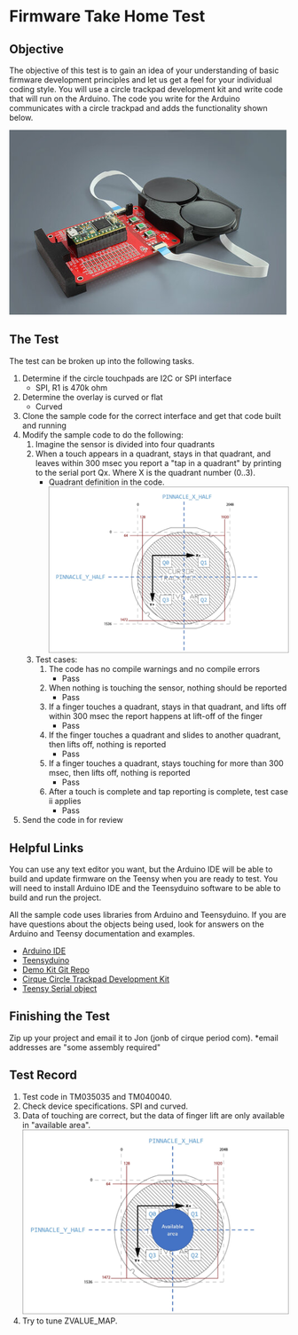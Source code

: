 
# Firmware Take Home Test

## Objective

The objective of this test is to gain an idea of your understanding of basic firmware development principles
and let us get a feel for your individual coding style. You will use a circle trackpad development kit and write code that 
will run on the Arduino. The code you write for the Arduino communicates with a circle trackpad and adds the 
functionality shown below.

![Development Kit](CircleTrackpadDevKit_Small.jpg)

## The Test

The test can be broken up into the following tasks. 

1. Determine if the circle touchpads are I2C or SPI interface
    * SPI, R1 is 470k ohm
2. Determine the overlay is curved or flat
    * Curved
3. Clone the sample code for the correct interface and get that code built and running
4. Modify the sample code to do the following:
    1. Imagine the sensor is divided into four quadrants
    2. When a touch appears in a quadrant, stays in that quadrant, and leaves within 300 msec you report a "tap in a quadrant" by printing to the serial port Qx. Where X is the quadrant number (0..3).
        * Quadrant definition in the code. ![Quadrant](quadrant.jpg)
	3. Test cases:
	    1. The code has no compile warnings and no compile errors
            * Pass
        2. When nothing is touching the sensor, nothing should be reported
            * Pass
        3. If a finger touches a quadrant, stays in that quadrant, and lifts off within 300 msec the report happens at lift-off of the finger
            * Pass
        4. If the finger touches a quadrant and slides to another quadrant, then lifts off, nothing is reported
            * Pass
        5. If a finger touches a quadrant, stays touching for more than 300 msec, then lifts off, nothing is reported
            * Pass
        6. After a touch is complete and tap reporting is complete, test case ii applies
            * Pass
5. Send the code in for review

## Helpful Links

You can use any text editor you want, but the Arduino IDE will be able to build
and update firmware on the Teensy when you are ready to test. You will need to 
install Arduino IDE and the Teensyduino software to be able to build and run the
project. 

All the sample code uses libraries from Arduino and Teensyduino. If you are have questions about the objects being used, look for answers on the Arduino
and Teensy documentation and examples. 

* [Arduino IDE](https://www.arduino.cc/en/software)
* [Teensyduino](https://www.pjrc.com/teensy/td_download.html)
* [Demo Kit Git Repo](https://github.com/cirque-corp/Cirque_Pinnacle_1CA027)
* [Cirque Circle Trackpad Development Kit](https://www.cirque.com/circle-trackpad-dev-kit)
* [Teensy Serial object](https://www.pjrc.com/teensy/td_serial.html)

## Finishing the Test

Zip up your project and email it to Jon (jonb of cirque period com).
*email addresses are "some assembly required"

## Test Record

1. Test code in TM035035 and TM040040.
2. Check device specifications. SPI and curved.
3. Data of touching are correct, but the data of finger lift are only available in "available area".
![available area](available%20area.jpg)
4. Try to tune ZVALUE_MAP.